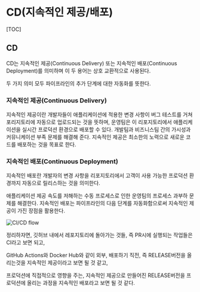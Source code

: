 # CD(지속적인 제공/배포)

[TOC]

## CD

CD는 지속적인 제공(Continuous Delivery) 또는 지속적인 배포(Continuous Deployment)를 의미하며 이 두 용어는 상호 교환적으로 사용된다.

두 가지 의미 모두 파이프라인의 추가 단계에 대한 자동화를 뜻한다.



### 지속적인 제공(Continuous Delivery)

지속적인 제공이란 개발자들이 애플리케이션에 적용한 변경 사항이 버그 테스트를 거쳐 포리지토리에 자동으로 업로드되는 것을 뜻하며, 운영팀은 이 리포지토리에서 애플리케이션을 실시간 프로덕션 환경으로 배포할 수 있다. 개발팀과 비즈니스팀 간의 가시성과 커뮤니케이션 부족 문제를 해결해 준다. 지속적인 제공은 최소한의 노력으로 새로운 코드를 배포하는 것을 목표로 한다.



### 지속적인 배포(Continuous Deployment)

지속적인 배포란 개발자의 변경 사항을 리포지토리에서 고객이 사용 가능한 프로덕션 환경까지 자동으로 릴리스하는 것을 의미한다.

애플리케이션 제공 속도를 저해하는 수동 프로세스로 인한 운영팀의 프로세스 과부하 문제를 해결한다. 지속적인 배포는 파이프라인의 다음 단계를 자동화함으로써 지속적인 제공이 가진 장점을 활용한다.



![CI/CD flow](https://www.redhat.com/cms/managed-files/ci-cd-flow-mobile_0.png)



정리하자면, 깃허브 내에서 레포지토리에 돌아가는 것들, 즉 PR시에 실행되는 작업들은 CI라고 보면 되고,

GitHub Actions와 Docker Hub와 같이 외부, 배포하기 직전, 즉 RELEASE버전을 올리는것을 지속적인 제공이라고 보면 될 것 같고,

프로덕션에 직접적으로 영향을 주는, 지속적인 제공으로 만들어진 RELEASE버전을 프로덕션에 올리는 과정을 지속적인 배포라고 보면 될 것 같다.
